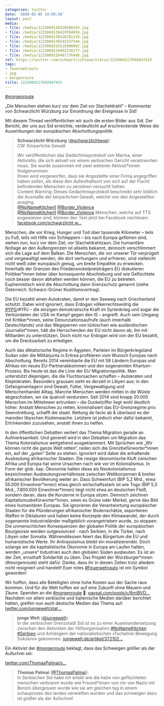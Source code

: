 ```yaml
---
categories: twitter
date: '2020-02-05 14:50:36'
layout: post
media:
- file: /media/1225069136520200193.jpg
- file: /media/1225069136419704834.jpg
- file: /media/1225069136528781319.jpg
- file: /media/1225069136545337344.jpg
- file: /media/1225069226525908992.jpg
- file: /media/1225069226492338177.jpg
- file: /media/1225069226467176448.jpg
ref: https://twitter.com/schwarzlichtwue/status/1225069217692647425
tags:
- feuerwehrauto
- ypg
- morgenroute
title: 1225069217692647425
---
```

[#morgenroute](/t/morgenroute)

„Die Menschen stehen kurz vor dem Ziel vor Stacheldraht“ – Kommentar von Schwarzlicht Würzburg zur Einordnung der Ereignisse in Sid!



Mit diesem Thread veröffentlichen wir auch die ersten Bilder aus Sid. 
Der Bericht, der uns aus Sid erreichte, verdeutlicht auf erschreckende Weise die Auswirkungen der europäischen Abschottungspolitik.



 
> <b>Schwarzlicht Würzburg</b> ([@schwarzlichtwue](https://twitter.com/schwarzlichtwue)):  
>CW: Körperliche Gewalt  
>  
>Wir veröffentlichen das Gedächtnisprotokoll von Marina, einer Aktivistin, die sich aktuell vor einem serbischen Gericht verantworten muss. Sie wurde zusammen mit zwei weiteren Aktivist\*innen festgenommen.   
>Ihnen wird vorgeworfen, dass sie Angestellte einer Firma angegriffen haben sollen, als diese den Aufenthaltsort von sich auf der Flucht befindenden Menschen zu zerstören versucht hatten.   
>Content Warning: Dieses Gedächtnisprotokoll beschreibt sehr bildlich die Ausmaße der körperlichen Gewalt, welche von den Angestellten ausging.   
>[@NoNameKitchen1](https://twitter.com/NoNameKitchen1) [@Border_Violence](https://twitter.com/Border_Violence)  
>[@NoNameKitchen1](https://twitter.com/NoNameKitchen1) [@Border_Violence](https://twitter.com/Border_Violence) Menschen, welche auf TTS angewiesen sind, können den Text jetzt bei Facebook nachlesen: [facebook.com/schwarzlicht.w…](https://www.facebook.com/schwarzlicht.wue/posts/750389068702469)  


Menschen, die vor Krieg, Hunger und Tod über tausende Kilometer – teils zu Fuß, teils mit Hilfe von Schleppern – bis nach Europa geflohen sind, stehen nun, kurz vor dem Ziel, vor Stacheldrahtzaun.
Die humanitäre Notlage an den Außengrenzen ist allseits bekannt, dennoch verschlimmert sich die Lage auf dem Balkan.
Die Menschen, die vor unserer Tür verprügelt und vergewaltigt werden, die dort verhungern und erfrieren, sind vielleicht nicht weiß oder europäisch genug, um breite Empathie zu erwecken.
Innerhalb der Grenzen des Friedensnobelpreisträgers EU diskutieren Politiker\*innen lieber über konsequente Abschiebung und wie Geflüchtete noch besser davon abhalten werden können, die EU zu betreten.
Euphemistisch wird die Abschottung dann Grenzschutz genannt (siehe Österreich: Schwarz-Grüner Koalitionsvertrag).



Die EU bezahlt einen Autokraten, damit er den Seeweg nach Griechenland schützt.
Dabei wird ignoriert, dass Erdogan völkerrechtswidrig die [#YPG](/t/ypg)/#YPJ – die einzigen demokratische Kraft im Syrienkrieg und sogar die Verbündeten der USA im Kampf gegen den IS – angreift.
Auch sein Umgang mit Kritiker\*innen, seine Denunziationsaufrufe (auch innerhalb Deutschlands) und das Wegsperren von türkischen wie ausländischen Journalist\*innen, hält die Herrschenden der EU nicht davon ab, ihn mit Milliarden zu unterstützen.
Doch nicht nur Erdogan wird von der EU bezahlt, um die Drecksarbeit zu erledigen. 



Auch das diktatorische Regime in Ägypten, Parteien im Bürgerkriegsland Sudan oder die Militärjunta in Eritrea profitieren vom Wunsch Europas nach Abschottung.
Bereits 2014 vereinbarte die EU mit 58 Ländern Europas und Afrikas ein neues EU-Partnerabkommen und den sogenannten Khartum-Prozess. Bis heute ist das die Linie der EU-Migrationspolitik. Man unterstützt diejenigen, die die Fluchtursachen schaffen – Autokraten und Kleptokraten.
Besonders grausam sieht es derzeit in Libyen aus: in den Gefangenenlagern sind Gewalt, Folter, Vergewaltigung und Menschenhandel Alltag. Manche Menschen werden mitten in die Wüste abgeschoben, wo sie qualvoll verdursten.
Seit 2014 sind knapp 20.000 Menschen im Mittelmeer ertrunken – die Dunkelziffer liegt wohl deutlich höher. Anstatt Menschen zu retten, kriminalisiert das EU-Grenzregime priv. Seenotrettung, schafft die staatl. Rettung de facto ab &amp; überlasst es der maroden libyschen Küstenwache.
Letztere ist jedoch eher dafür bekannt, Ertrinkenden zuzusehen, anstatt ihnen zu helfen. 



In den öffentlichen Debatten verliert das Thema Migration gerade an Aufmerksamkeit. Und generell wird in den Debatten um Migration das Thema Kolonialismus weitgehend ausgeklammert.
Mit Sprüchen wie „Wir können nicht die ganze Welt retten“, reden sich die Grenzbefürworter\*innen ein, auf der „guten“ Seite zu stehen. Ignoriert wird dabei die anhaltende Ausbeutung afrikanischer Staaten.
Die riesige ökonomische Kluft zwischen Afrika und Europa hat seine Ursachen nach wie vor im Kolonialismus. In Form der glob. kap. Ökonomie halten diese als Neokolonialismus bezeichneten Ausbeutungsverhältnisse zwischen Weltkonzernen &amp; breiter afrikanischer Bevölkerung weiter an.
Dass Schweinfurt (BIP 5,2 Mrd., etwa 55.000 Einwohner\*innen) etwa gleich wirtschaftsstark ist wie Togo (BIP 5,3 Mrd., 7.800.000 Einwohner\*innen) liegt nicht etwa an deutschen Fleiß, sondern daran, dass die Konzerne in Europa sitzen.
Dennoch zeichnen Kapitalismusbefürworter\*innen, seien es Grüne oder Merkel, gerne das Bild eines humanitären Europas.
Sie ignorieren die Verantwortung europäischer Staaten für die Plünderungen afrikanischer Bodenschätze, exportieren Waffen in Diktaturen und haben keine Konzepte den Klimawandel, der durch sogenannte Industrieländer maßgeblich vorangetrieben wurde, zu stoppen.
Die unmenschlichen Konsequenzen der globalen Politik der europäischen Bourgeoisie werden outgesourced - nach Serbien, in die Türkei, nach Libyen oder Somalia.
Währenddessen feiert das Bürgertum die EU und humanistische Werte. Ihr Antirassismus bleibt ein moralisierender. Doch solange wir die kapitalistische Ökonomie in Europa am Laufen halten, werden „unsere“ Industrien auch den globalen Süden ausbeuten.
Es ist an der Zeit, ernsthaft Solidarität zu üben. Das Projekt der Würzburger\*innen (#morgenroute) steht dafür.
Danke, dass ihr in diesen Zeiten trotz alledem nicht resigniert und handelt! Euer rotes [#Feuerwehrauto](/t/feuerwehrauto) ist ein Symbol geworden!



Wir hoffen, dass alle Beteiligten ohne hohe Kosten aus der Sache raus kommen. Und für die Welt hoffen wir auf eine Zukunft ohne Mauern und Zäune.
Spenden an die [#morgenroute](/t/morgenroute) 🚒: [paypal.com/pools/c/8miBVD…](https://www.paypal.com/pools/c/8miBVDtnRu)
Nachdem vor allem serbische und italienische Medien darüber berichtet hatten, greifen nun auch deutsche Medien das Thema auf: [twitter.com/jungewelt/stat…](https://twitter.com/jungewelt/status/1225721368626503681?s=19)
> <b>junge Welt</b> ([@jungewelt](https://twitter.com/jungewelt)):  
>In der serbischen Grenzstadt Sid ist es zu einer Auseinandersetzung zwischen den Aktivisten der Hilfsorganisation [#NoNameKitchen](/t/nonamekitchen) [#Serbien](/t/serbien) und Anhängern der nationalistischen »Tschetnik-Bewegung Sokolovi« gekommen. [jungewelt.de/artikel/372102…](https://www.jungewelt.de/artikel/372102.flüchtlingskrise-serbien-rechte-attackieren-helfer.html)  


Ein Aktivist der [#morgenroute](/t/morgenroute) beklagt, dass das Schweigen größer als der Aufschrei sei:

[twitter.com/ThomasPalmai/s…](https://twitter.com/ThomasPalmai/status/1225765332259889155?s=19)
> <b>Thomas Palmai</b> ([@ThomasPalmai](https://twitter.com/ThomasPalmai)):  
>In Serbischen Sid habe ich erlebt wie die habe von geflüchteten menschen verbrannt wurde wie Freund\*innen von mir von Nazis mit Benzin übergossen wurde wie sie am gleichen tag in einem schauprozes des landes verwießen wurden und das schweigen dazu ist größer als der Aufschrei!   

